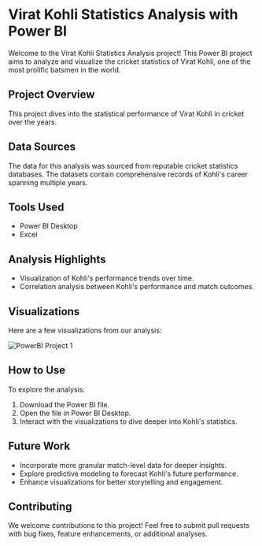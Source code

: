 # Virat Kohli Statistics Analysis with Power BI

Welcome to the Virat Kohli Statistics Analysis project! This Power BI project aims to analyze and visualize the cricket statistics of Virat Kohli, one of the most prolific batsmen in the world.

## Project Overview

This project dives into the statistical performance of Virat Kohli in cricket over the years.

## Data Sources

The data for this analysis was sourced from reputable cricket statistics databases. The datasets contain comprehensive records of Kohli's career spanning multiple years.

## Tools Used

- Power BI Desktop
- Excel

## Analysis Highlights

- Visualization of Kohli's performance trends over time.
- Correlation analysis between Kohli's performance and match outcomes.

## Visualizations

Here are a few visualizations from our analysis:

![PowerBI Project 1](https://github.com/Bangadhipati/ViratKohliStatsPowerBI/assets/145965448/f747c040-fae4-416c-a008-44e7af8e7950)

## How to Use

To explore the analysis:
1. Download the Power BI file.
2. Open the file in Power BI Desktop.
3. Interact with the visualizations to dive deeper into Kohli's statistics.

## Future Work

- Incorporate more granular match-level data for deeper insights.
- Explore predictive modeling to forecast Kohli's future performance.
- Enhance visualizations for better storytelling and engagement.

## Contributing

We welcome contributions to this project! Feel free to submit pull requests with bug fixes, feature enhancements, or additional analyses.


